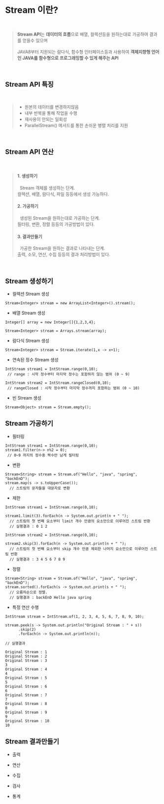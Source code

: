 #  Stream 이란?  
</br>

> **Stream API**는 **데이터의 흐름**으로 배열, 컬렉션등을 원하는대로 가공하여 결과를 얻을수 있으며 </br></br>
> JAVA8부터 지원되는 람다식, 함수형 인터페이스등과 사용하여 
> **객체지향형 언어인 JAVA를 함수형으로 프로그래밍할 수 있게 해주는 API**

</br>

## Stream API 특징  
</br>

> - 원본의 데이터를 변경하지않음
> - 내부 반복을 통해 작업을 수행
> - 재사용이 안되는 일회성 
> - ParallelStream() 메서드를 통한 손쉬운 병렬 처리를 지원

</br>


## Stream API 연산  
</br>

> #### 1. 생성하기 </br>
>   &nbsp;  Stream 객체를 생성하는 단계. </br>
>        컬렉션, 배열, 람다식, 파일 등등에서 생성 가능하다. </br>
> #### 2. 가공하기 </br>
>    &nbsp; 생성된 Stream을 원하는대로 가공하는 단계. </br>
>        필터링, 변환, 정렬 등등의 가공방법이 있다. </br>
> #### 3. 결과만들기 </br>
>    &nbsp; 가공한 Stream을 원하는 결과로 나타내는 단계. </br>
>        출력, 소모, 연산, 수집 등등의 결과 처리방법이 있다.

</br>

## Stream 생성하기 </br>

- 컬렉션 Stream 생성 </br>

```
Stream<Integer> stream = new ArrayList<Integer>().stream();
```

- 배열 Stream 생성 </br>

```
Integer[] array = new Integer[]{1,2,3,4};
       
Stream<Integer> stream = Arrays.stream(array);
```


- 람다식 Stream 생성 </br>

```
Stream<Integer> stream = Stream.iterate(1,x -> x+1);
```


- 연속된 정수 Stream 생성 </br>

```
IntStream stream1 = IntStream.range(0,10); 
 // range : 시작 정수부터 마지막 정수는 포함하지 않는 범위 (0 ~ 9)
```

```
IntStream stream2 = IntStream.rangeClosed(0,10);
 // rangeClosed : 시작 정수부터 마지막 정수까지 포함하는 범위 (0 ~ 10)
```


- 빈 Stream 생성 </br>
  

```
Stream<Object> stream = Stream.empty();
```


## Stream 가공하기 </br>

- 필터링       </br>

```
IntStream stream1 = IntStream.range(0,10);
stream1.filter(n-> n%2 = 0);
 // 0~9 까지의 정수중 짝수만 남게 필터링
```


- 변환  

```
Stream<String> stream = Stream.of("Hello", "java", "spring", "backEnD");
stream.map(s -> s.toUpperCase());
  // 스트림의 문자들을 대문자로 변환
```

- 제한  

```
IntStream stream1 = IntStream.range(0,10);

stream1.limit(3).forEach(n -> System.out.print(n + " ");
  // 스트림의 첫 번째 요소부터 limit 개수 만큼의 요소만으로 이루어진 스트림 반환
  // 실행결과 : 0 1 2
```  
  
```
IntStream stream2 = IntStream.range(0,10);

stream2.skip(3).forEach(n -> System.out.print(n + " ");
  // 스트림의 첫 번째 요소부터 skip 개수 만큼 제외한 나머지 요소만으로 이루어진 스트림 반환
  // 실행결과 : 3 4 5 6 7 8 9
```

- 정렬   

```
Stream<String> stream = Stream.of("Hello", "java", "spring", "backEnD");
stream.sorted().forEach(s -> System.out.print(s + " ");
  // 오름차순으로 정렬.
  // 실행결과 : backEnD Hello java spring
```

- 특정 연산 수행                     

```
IntStream stream = IntStream.of(1, 2, 3, 4, 5, 6, 7, 8, 9, 10);

stream.peek(s -> System.out.println("Original Stream : " + s))
      .skip(2)
      .forEach(n -> System.out.println(n));
```

```
// 실행결과

Original Stream : 1
Original Stream : 2
Original Stream : 3
3
Original Stream : 4
4
Original Stream : 5
5
Original Stream : 6
6
Original Stream : 7
7
Original Stream : 8
8
Original Stream : 9
9
Original Stream : 10
10

```

## Stream 결과만들기 </br>

- 출력      

- 연산

- 수집

- 검사  

- 통계    
